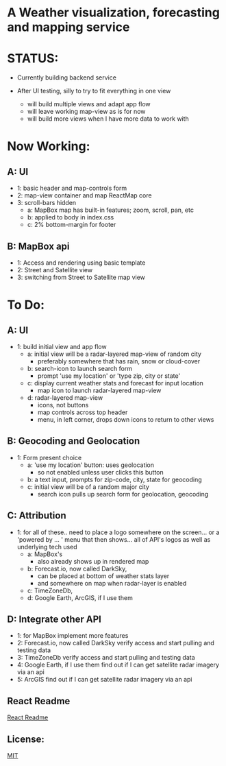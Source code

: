 # A Weather visualization, forecasting and mapping service

# STATUS:

 - Currently building backend service

 - After UI testing, silly to try to fit everything in one view
    - will build multiple views and adapt app flow
    - will leave working map-view as is for now
    - will build more views when I have more data to work with

# Now Working:  

## A: UI
  - 1: basic header and map-controls form
  - 2: map-view container and map ReactMap core
  - 3: scroll-bars hidden
    - a: MapBox map has built-in features; zoom, scroll, pan, etc
    - b: applied to body in index.css
    - c: 2% bottom-margin for footer

## B: MapBox api
  - 1: Access and rendering using basic template  
  - 2: Street and Satellite view
  - 3: switching from Street to Satellite map view

# To Do:

## A: UI
  - 1: build initial view and app flow
    - a: initial view will be a radar-layered map-view of random city
      - preferably somewhere that has rain, snow or cloud-cover
    - b: search-icon to launch search form
      - prompt 'use my location' or 'type zip, city or state'
    - c: display current weather stats and forecast for input location
      - map icon to launch radar-layered map-view
    - d: radar-layered map-view
      - icons, not buttons
      - map controls across top header
      - menu, in left corner, drops down icons to return to other views

## B: Geocoding and Geolocation
  - 1: Form present choice
     - a: 'use my location' button: uses geolocation
        - so not enabled unless user clicks this button
     - b: a text input, prompts for zip-code, city, state for geocoding
     - c: initial view will be of a random major city
        - search icon pulls up search form for geolocation, geocoding

## C: Attribution
  - 1: for all of these..
    need to place a logo somewhere on the screen...
      or a 'powered by ... ' menu that then shows...
        all of API's logos as well as underlying tech used
    - a: MapBox's
      - also already shows up in rendered map
    - b: Forecast.io, now called DarkSky,
      - can be placed at bottom of weather stats layer
      - and somewhere on map when radar-layer is enabled
    - c: TimeZoneDb,
    - d: Google Earth, ArcGIS, if I use them

## D: Integrate other API
  - 1: for MapBox
        implement more features
  - 2: Forecast.io, now called DarkSky
        verify access and start pulling and testing data
  - 3: TimeZoneDb
        verify access and start pulling and testing data
  - 4: Google Earth, if I use them
        find out if I can get satellite radar imagery via an api
  - 5: ArcGIS
        find out if I can get satellite radar imagery via an api

## React Readme

[React Readme](https://github.com/pereznetworks/TD-Project12/blob/master/WeatherX/reactReadme.md)

## License:

[MIT](https://github.com/pereznetworks/TD-Project12/blob/master/LICENSE)
